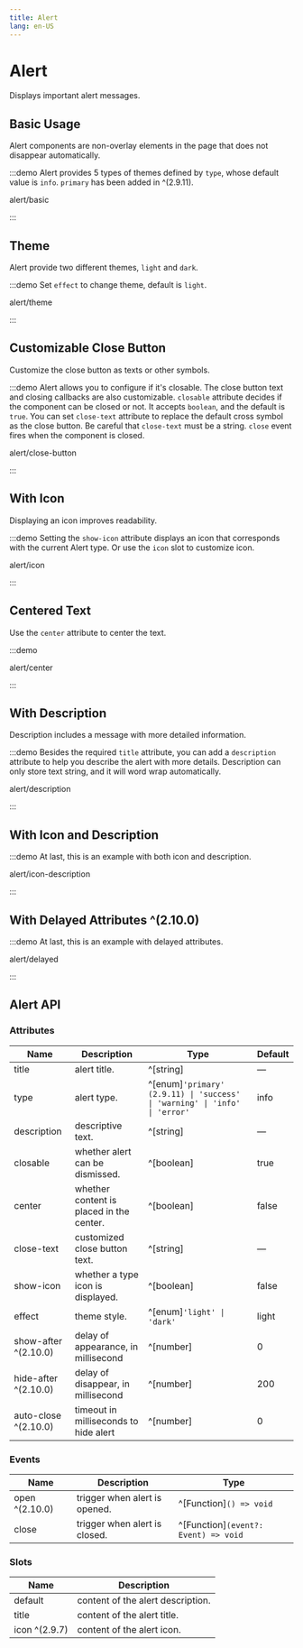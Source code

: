 ```yaml
---
title: Alert
lang: en-US
---
```


# Alert

Displays important alert messages.

## Basic Usage

Alert components are non-overlay elements in the page that does not disappear automatically.

:::demo Alert provides 5 types of themes defined by `type`, whose default value is `info`. `primary` has been added in ^(2.9.11).

alert/basic

:::

## Theme

Alert provide two different themes, `light` and `dark`.

:::demo Set `effect` to change theme, default is `light`.

alert/theme

:::

## Customizable Close Button

Customize the close button as texts or other symbols.

:::demo Alert allows you to configure if it's closable. The close button text and closing callbacks are also customizable. `closable` attribute decides if the component can be closed or not. It accepts `boolean`, and the default is `true`. You can set `close-text` attribute to replace the default cross symbol as the close button. Be careful that `close-text` must be a string. `close` event fires when the component is closed.

alert/close-button

:::

## With Icon

Displaying an icon improves readability.

:::demo Setting the `show-icon` attribute displays an icon that corresponds with the current Alert type. Or use the `icon` slot to customize icon.

alert/icon

:::

## Centered Text

Use the `center` attribute to center the text.

:::demo

alert/center

:::

## With Description

Description includes a message with more detailed information.

:::demo Besides the required `title` attribute, you can add a `description` attribute to help you describe the alert with more details. Description can only store text string, and it will word wrap automatically.

alert/description

:::

## With Icon and Description

:::demo At last, this is an example with both icon and description.

alert/icon-description

:::

## With Delayed Attributes ^(2.10.0)

:::demo At last, this is an example with delayed attributes.

alert/delayed

:::

## Alert API

### Attributes

| Name                 | Description                              | Type                                                                       | Default |
| -------------------- | ---------------------------------------- | -------------------------------------------------------------------------- | ------- |
| title                | alert title.                             | ^[string]                                                                  | —       |
| type                 | alert type.                              | ^[enum]`'primary' (2.9.11) \| 'success' \| 'warning' \| 'info' \| 'error'` | info    |
| description          | descriptive text.                        | ^[string]                                                                  | —       |
| closable             | whether alert can be dismissed.          | ^[boolean]                                                                 | true    |
| center               | whether content is placed in the center. | ^[boolean]                                                                 | false   |
| close-text           | customized close button text.            | ^[string]                                                                  | —       |
| show-icon            | whether a type icon is displayed.        | ^[boolean]                                                                 | false   |
| effect               | theme style.                             | ^[enum]`'light' \| 'dark'`                                                 | light   |
| show-after ^(2.10.0) | delay of appearance, in millisecond      | ^[number]                                                                  | 0       |
| hide-after ^(2.10.0) | delay of disappear, in millisecond       | ^[number]                                                                  | 200     |
| auto-close ^(2.10.0) | timeout in milliseconds to hide alert    | ^[number]                                                                  | 0       |

### Events

| Name           | Description                   | Type                                 |
| -------------- | ----------------------------- | ------------------------------------ |
| open ^(2.10.0) | trigger when alert is opened. | ^[Function]`() => void`              |
| close          | trigger when alert is closed. | ^[Function]`(event?: Event) => void` |

### Slots

| Name          | Description                       |
| ------------- | --------------------------------- |
| default       | content of the alert description. |
| title         | content of the alert title.       |
| icon ^(2.9.7) | content of the alert icon.        |
